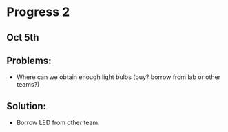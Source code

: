 # Progress 2

## Oct 5th

## Problems:
* Where can we obtain enough light bulbs (buy? borrow from lab or other teams?)

## Solution:
* Borrow LED from other team.
